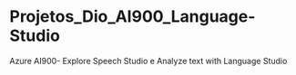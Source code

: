 # Projetos_Dio_AI900_Language-Studio
Azure AI900- Explore Speech Studio e  Analyze text with Language Studio
